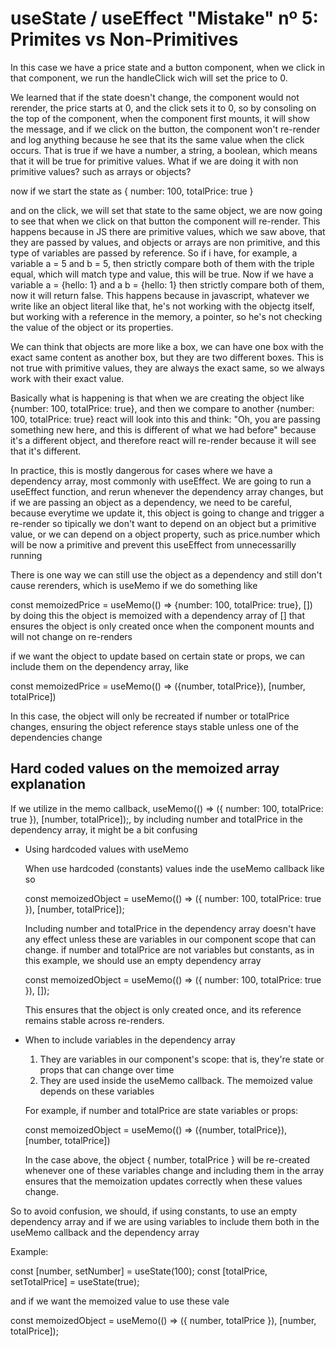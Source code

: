 # useState / useEffect "Mistake" nº 5: Primites vs Non-Primitives

In this case we have a price state and a button component, when we click in that component, we run the handleClick wich will
set the price to 0.

We learned that if the state doesn't change, the component would not rerender, the price starts at 0, and the click sets
it to 0, so by consoling on the top of the component, when the component first mounts, it will show the message, and if we
click on the button, the component won't re-render and log anything because he see that its the same value when the click occurs.
That is true if we have a number, a string, a boolean, which means that it will be true for primitive values.
What if we are doing it with non primitive values? such as arrays or objects?

now if we start the state as {
    number: 100,
    totalPrice: true
  }

and on the click, we will set that state to the same object, we are now going to see that when we click on that button
the component will re-render. This happens because in JS there are primitive values, which we saw above, that they are
passed by values, and objects or arrays are non primitive, and this type of variables are passed by reference.
So if i have, for example, a variable a = 5 and b = 5, then strictly compare both of them with the triple equal, which will
match type and value, this will be true.
Now if we have a variable a = {hello: 1} and a b = {hello: 1} then strictly compare both of them, now it will return false.
This happens because in javascript, whatever we write like an object literal like that, he's not working with the objectg
itself, but working with a reference in the memory, a pointer, so he's not checking the value of the object or its properties.

We can think that objects are more like a box, we can have one box with the exact same content as another box, but they are
two different boxes. This is not true with primitive values, they are always the exact same, so we always work with their
exact value.

Basically what is happening is that when we are creating the object like {number: 100, totalPrice: true}, and then we compare
to another {number: 100, totalPrice: true} react will look into this and think: "Oh, you are passing something new here, and
this is different of what we had before" because it's a different object, and therefore react will re-render because it will
see that it's different.

In practice, this is mostly dangerous for cases where we have a dependency array, most commonly with useEffect.
We are going to run a useEffect function, and rerun whenever the dependency array changes, but if we are passing an object
as a dependency, we need to be careful, because everytime we update it, this object is going to change and trigger a re-render
so tipically we don't want to depend on an object but a primitive value, or we can depend on a object property, such as
price.number which will be now a primitive and prevent this useEffect from unnecessarilly running


There is one way we can still use the object as a dependency and still don't cause rerenders, which is useMemo
if we do something like

const memoizedPrice = useMemo(() => {number: 100, totalPrice: true}, [])
by doing this the object is memoized with a dependency array of [] that ensures the object is only created once when the
component mounts and will not change on re-renders

if we want the object to update based on certain state or props, we can include them on the dependency array, like

const memoizedPrice = useMemo(() => ({number, totalPrice}), [number, totalPrice])

In this case, the object will only be recreated if number or totalPrice changes, ensuring the object reference stays stable
unless one of the dependencies change

## Hard coded values on the memoized array explanation

If we utilize in the memo callback,  useMemo(() => ({ number: 100, totalPrice: true }), [number, totalPrice]);, by
including number and totalPrice in the dependency array, it might be a bit confusing

- Using hardcoded values with useMemo

  When use hardcoded (constants) values inde the useMemo callback like so

  const memoizedObject = useMemo(() => ({ number: 100, totalPrice: true }), [number, totalPrice]);

  Including number and totalPrice in the dependency array doesn't have any effect unless these are variables in our component
  scope that can change. if number and totalPrice are not variables but constants, as in this example, we should use an empty
  dependency array

  const memoizedObject = useMemo(() => ({ number: 100, totalPrice: true }), []);

  This ensures that the object is only created once, and its reference remains stable across re-renders.

- When to include variables in the dependency array

  1. They are variables in our component's scope: that is, they're state or props that can change over time
  2. They are used inside the useMemo callback. The memoized value depends on these variables

  For example, if number and totalPrice are state variables or props:

  const memoizedObject = useMemo(() => ({number, totalPrice}), [number, totalPrice])

  In the case above, the object { number, totalPrice } will be re-created whenever one of these variables change and including
  them in the array ensures that the memoization updates correctly when these values change.

So to avoid confusion, we should, if using constants, to use an empty dependency array and if we are using variables to
include them both in the useMemo callback and the dependency array

Example: 

const [number, setNumber] = useState(100);
const [totalPrice, setTotalPrice] = useState(true);

and if we want the memoized value to use these vale

const memoizedObject = useMemo(() => ({ number, totalPrice }), [number, totalPrice]);




